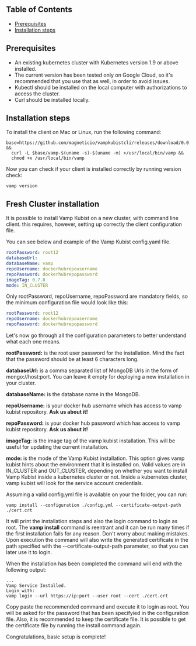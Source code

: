 ## Table of Contents

* [Prerequisites](#prerequisites)
* [Installation steps](#installation-steps)

## Prerequisites
* An existing kubernetes cluster with Kubernetes version 1.9 or above installed.
* The current version has been tested only on Google Cloud, so it's recommended that you use that as well, in order to avoid issues.
* Kubectl should be installed on the local computer with authorizations to access the cluster.
* Curl should be installed locally.


## Installation steps

To install the client on Mac or Linux, run the following command:

```shell
base=https://github.com/magneticio/vampkubistcli/releases/download/0.0.14 &&
  curl -L $base/vamp-$(uname -s)-$(uname -m) >/usr/local/bin/vamp &&
  chmod +x /usr/local/bin/vamp
```

Now you can check if your client is installed correctly by running version check:

```shell
vamp version
```

## Fresh Cluster installation

It is possible to install Vamp Kubist on a new cluster, with command line client. 
this requires, however, setting up correctly the client configuration file.

You can see below and example of the Vamp Kubist config.yaml file.

```yaml
rootPassword: root12
databaseUrl:
databaseName: vamp
repoUsername: dockerhubrepousername
repoPassword: dockerhubrepopassword
imageTag: 0.7.8
mode: IN_CLUSTER
```

Only rootPassword, repoUsername, repoPassword are mandatory fields, so the minimum configuration file would look like this:

```yaml
rootPassword: root12
repoUsername: dockerhubrepousername
repoPassword: dockerhubrepopassword
```

Let's now go through all the configuration parameters to better understand what each one means.

**rootPassword:** is the root user password for the installation.  Mind the fact that the password should be at least 6 characters long.

**databaseUrl:** is a comma separated list of MongoDB Urls in the form of mongo://host:port. You can leave it empty for deploying a new installation in your cluster.

**databaseName:** is the database name in the MongoDB.

**repoUsername:** is your docker hub username which has access to vamp kubist repository. **Ask us about it!**

**repoPassword:** is your docker hub password which has access to vamp kubist repository. **Ask us about it!**

**imageTag:** is the image tag of the vamp kubist installation. This will be useful for updating the current installation.

**mode:** is the mode of the Vamp Kubist installation. This option gives vamp kubist hints about the environment that it is installed on. Valid values are in IN_CLUSTER and OUT_CLUSTER, depending on whether you want to install Vamp Kubist inside a kubernetes cluster or not. Inside a kubernetes cluster, vamp kubist will look for the service account credentials.

Assuming a valid config.yml file is available on your the folder, you can run:

```shell
vamp install --configuration ./config.yml --certificate-output-path ./cert.crt
```

It will print the installation steps and also the login command to login as root.
The **vamp install** command is reentrant and it can be run many times if the first installation fails for any reason. Don't worry about making mistakes.
Upon execution the command will also write the generated certificate in the path specified with the --certificate-output-path parameter, so that you can later use it to login.

When the installation has been completed the command will end with the following output:

```shell
...
Vamp Service Installed.
Login with:
vamp login --url https://ip:port --user root --cert ./cert.crt
```

Copy paste the recommended command and execute it to login as root. You will be asked for the password that has been specifyied in the configuration file. Also, it is recommended to keep the certificate file. It is possible to get the certificate file by running the install command again.

Congratulations, basic setup is complete!
